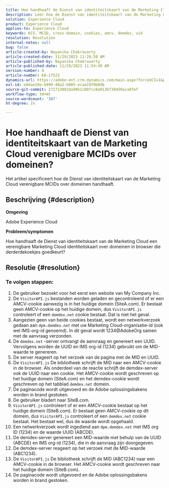 ```yaml
---
title: Hoe handhaaft de Dienst van identiteitskaart van de Marketing Cloud verenigbare MCIDs over domeinen?
description: Leer hoe de Dienst van identiteitskaart van de Marketing Cloud verenigbare MCIDs over domeinen handhaaft.
solution: Experience Cloud
product: Experience Cloud
applies-to: Experience Cloud
keywords: KCS, MCID, cross-domain, cookies, amcv, demdex, uid
resolution: Resolution
internal-notes: null
bug: false
article-created-by: Nayanika Chakravarty
article-created-date: 11/29/2023 11:28:58 AM
article-published-by: Nayanika Chakravarty
article-published-date: 11/29/2023 11:54:49 AM
version-number: 4
article-number: KA-17523
dynamics-url: https://adobe-ent.crm.dynamics.com/main.aspx?forceUCI=1&pagetype=entityrecord&etn=knowledgearticle&id=a140bd7a-aa8e-ee11-8179-6045bd006239
exl-id: e8dae19e-b999-40a2-b005-ecaa19f0b0db
source-git-commit: 2717138819a9851c08fcc0a013bf38450aca8fef
workflow-type: tm+mt
source-wordcount: '387'
ht-degree: 1%

---
```


# Hoe handhaaft de Dienst van identiteitskaart van de Marketing Cloud verenigbare MCIDs over domeinen?


Het artikel specificeert hoe de Dienst van identiteitskaart van de Marketing Cloud verenigbare MCIDs over domeinen handhaaft.

## Beschrijving {#description}


<b>Omgeving</b>

Adobe Experience Cloud

<b>Probleem/symptomen</b>

Hoe handhaaft de Dienst van identiteitskaart van de Marketing Cloud een verenigbare Marketing Cloud identiteitskaart over domeinen in browser die derderdekoekjes goedkeurt?


## Resolutie {#resolution}


### Te volgen stappen:

1. De gebruiker bezoekt voor het eerst een website van My Company Inc.
2. De `VisitorAPI.js` bestanden worden geladen en gecontroleerd of er een AMCV-cookie aanwezig is in het huidige domein (SiteA.com). Er bestaat geen AMCV-cookie op het huidige domein, dus `VisitorAPI.js` controleert of een `demdex.net` cookie bestaat. Dat is niet het geval.
3. Aangezien geen van beide cookies bestaat, wordt een netwerkverzoek gedaan aan `dpm.demdex.net` met uw Marketing Cloud-organisatie-id (ook wel IMS-org-id genoemd). In dit geval wordt 1234@AdobeOrg samen met de aanvraag verzonden.
4. De `demdex.net` -server ontvangt de aanvraag en genereert een UUID. Vervolgens worden de UUID en IMS org-id (1234) gebruikt om de MID-waarde te genereren.
5. De server reageert op het verzoek van de pagina met de MID en UUID.
6. De `VisitorAPI.js` De bibliotheek schrijft de MID naar een AMCV-cookie in de browser. Als onderdeel van de reactie schrijft de demdex-server ook de UUID naar een cookie. Het AMCV-cookie wordt geschreven op het huidige domein (SiteA.com) en het demdex-cookie wordt geschreven op het tabblad `demdex.net` domein.
7. De paginacode wordt uitgevoerd en de Adobe oplossingsbakens worden in brand gestoken.
8. De gebruiker bladert naar SiteB.com.
9. `VisitorAPI.js` controleert of er een AMCV-cookie bestaat op het huidige domein (SiteB.com). Er bestaat geen AMCV-cookie op dit domein, dus `VisitorAPI.js` controleert of een `demdex.net` cookie bestaat. Het bestaat wel, dus de waarde wordt opgehaald.
10. Een netwerkverzoek wordt ingediend aan `dpm.demdex.net` met IMS org ID (1234) en de waarde UUID (ABCDE).
11. De demdex-server genereert een MID-waarde met behulp van de UUID (ABCDE) en IMS org-id (1234), die in de aanvraag zijn doorgegeven.
12. De demdex-server reageert op het verzoek met de MID-waarde (ABC1234).
13. De `VisitorAPI.js` De bibliotheek schrijft de MID (ABC1234) naar een AMCV-cookie in de browser. Het AMCV-cookie wordt geschreven naar het huidige domein (SiteB.com).
14. De paginacode wordt uitgevoerd en de Adobe oplossingsbakens worden in brand gestoken.
